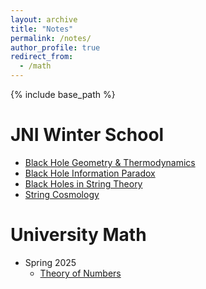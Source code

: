 ```yaml
---
layout: archive
title: "Notes"
permalink: /notes/
author_profile: true
redirect_from:
  - /math
---
```


{% include base_path %}

JNI Winter School
======
* [Black Hole Geometry & Thermodynamics](https://nafisanazlee.github.io/files/blackholegeo.pdf)
* [Black Hole Information Paradox](https://nafisanazlee.github.io/files/blackholeinfo.pdf)
* [Black Holes in String Theory](https://nafisanazlee.github.io/files/blackholestring.pdf)
* [String Cosmology](https://nafisanazlee.github.io/files/stringcosmo.pdf)




University Math
======
* Spring 2025
  * [Theory of Numbers](https://nafisanazlee.github.io/files/nt.pdf)
